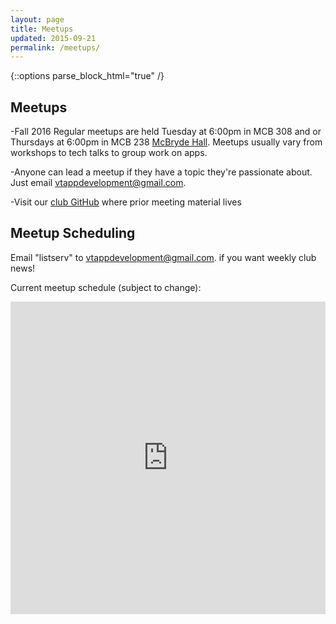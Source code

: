 ```yaml
---
layout: page
title: Meetups
updated: 2015-09-21
permalink: /meetups/
---
```


{::options parse_block_html="true" /}

<div class="container">

## Meetups

-Fall 2016 Regular meetups are held Tuesday at 6:00pm in MCB 308 and or Thursdays at 6:00pm in MCB 238 [McBryde Hall](http://www.vt.edu/about/buildings/mcbryde-hall.html). Meetups usually vary from workshops to tech talks to group work on apps.

-Anyone can lead a meetup if they have a topic they're passionate about. Just email <a href="mailto:vtappdevelopment@gmail.com">vtappdevelopment@gmail.com</a>.

-Visit our <a href="https://github.com/wmad">club GitHub</a> where prior meeting material lives
 
## Meetup Scheduling

Email "listserv" to <a href="mailto:vtappdevelopment@gmail.com">vtappdevelopment@gmail.com</a>. if you want weekly club news!

Current meetup schedule (subject to change):

<!-- [WMAD Scheduling Doc](https://docs.google.com/spreadsheets/d/18H-BZ3bbCrlfh9VP736lQxdCRYvvAoq50FSc51RaKfY/edit?usp=sharing)

<iframe style="width: 100%; height: 600px" src="https://docs.google.com/spreadsheets/d/18H-BZ3bbCrlfh9VP736lQxdCRYvvAoq50FSc51RaKfY/pubhtml?gid=0&amp;single=true&amp;widget=true&amp;headers=false"></iframe> -->

<iframe src="https://calendar.google.com/calendar/embed?height=500&amp;wkst=1&amp;bgcolor=%23ff9900&amp;src=vtappdevelopment%40gmail.com&amp;color=%23BE6D00&amp;ctz=America%2FNew_York" style="border-width:0" width="100%" height="500" frameborder="0" scrolling="no"></iframe>

</div>
